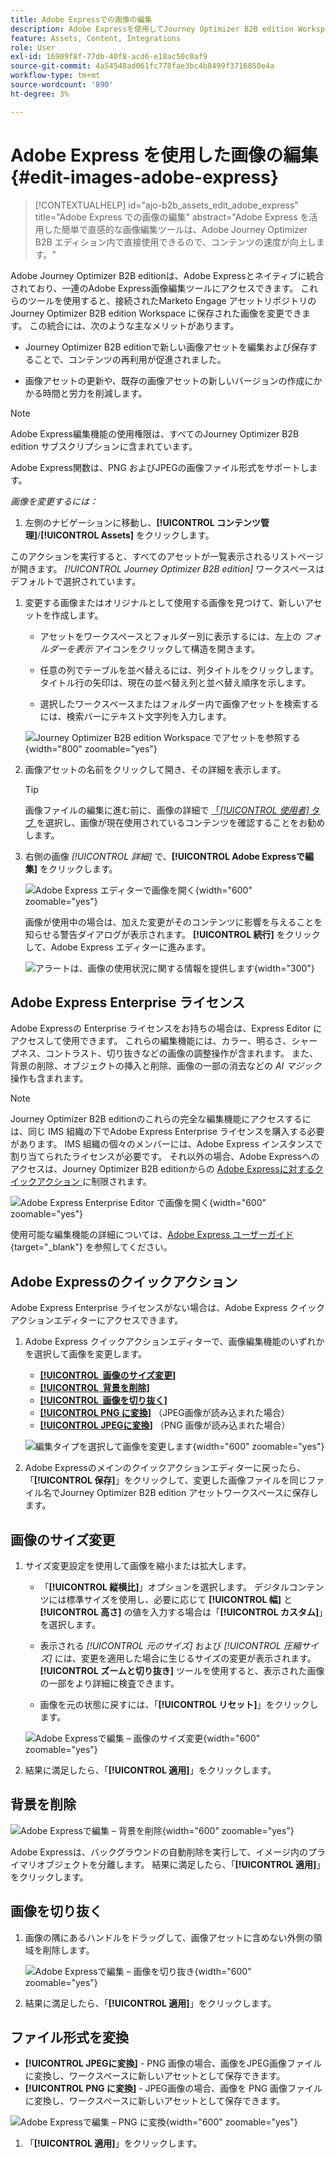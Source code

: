 ```yaml
---
title: Adobe Expressでの画像の編集
description: Adobe Expressを使用してJourney Optimizer B2B edition Workspace で画像を編集する方法を説明します。
feature: Assets, Content, Integrations
role: User
exl-id: 16909f8f-77db-40f8-acd6-e18ac50c0af9
source-git-commit: 4a54548ad061fc778fae3bc4b8499f3716850e4a
workflow-type: tm+mt
source-wordcount: '890'
ht-degree: 3%

---
```


# Adobe Express を使用した画像の編集 {#edit-images-adobe-express}

>[!CONTEXTUALHELP]
>id="ajo-b2b_assets_edit_adobe_express"
>title="Adobe Express での画像の編集"
>abstract="Adobe Express を活用した簡単で直感的な画像編集ツールは、Adobe Journey Optimizer B2B エディション内で直接使用できるので、コンテンツの速度が向上します。"

Adobe Journey Optimizer B2B editionは、Adobe Expressとネイティブに統合されており、一連のAdobe Express画像編集ツールにアクセスできます。 これらのツールを使用すると、接続されたMarketo Engage アセットリポジトリのJourney Optimizer B2B edition Workspace に保存された画像を変更できます。 この統合には、次のような主なメリットがあります。

* Journey Optimizer B2B editionで新しい画像アセットを編集および保存することで、コンテンツの再利用が促進されました。

* 画像アセットの更新や、既存の画像アセットの新しいバージョンの作成にかかる時間と労力を削減します。

>[!NOTE]
>
>Adobe Express編集機能の使用権限は、すべてのJourney Optimizer B2B edition サブスクリプションに含まれています。

Adobe Express関数は、PNG およびJPEGの画像ファイル形式をサポートします。

_画像を変更するには：_

1. 左側のナビゲーションに移動し、**[!UICONTROL コンテンツ管理]**/**[!UICONTROL Assets]** をクリックします。

このアクションを実行すると、すべてのアセットが一覧表示されるリストページが開きます。 _[!UICONTROL Journey Optimizer B2B edition]_ ワークスペースはデフォルトで選択されています。

1. 変更する画像またはオリジナルとして使用する画像を見つけて、新しいアセットを作成します。

   * アセットをワークスペースとフォルダー別に表示するには、左上の _フォルダーを表示_ アイコンをクリックして構造を開きます。

   * 任意の列でテーブルを並べ替えるには、列タイトルをクリックします。 タイトル行の矢印は、現在の並べ替え列と並べ替え順序を示します。

   * 選択したワークスペースまたはフォルダー内で画像アセットを検索するには、検索バーにテキスト文字列を入力します。

   ![Journey Optimizer B2B edition Workspace でアセットを参照する ](./assets/assets-native-workspace-filtered.png){width="800" zoomable="yes"}

1. 画像アセットの名前をクリックして開き、その詳細を表示します。

   >[!TIP]
   >
   >画像ファイルの編集に進む前に、画像の詳細で [ 「_[!UICONTROL 使用者]_ タブ ](./marketo-engage-design-studio.md#view-asset-used-by-references) を選択し、画像が現在使用されているコンテンツを確認することをお勧めします。

1. 右側の画像 _[!UICONTROL 詳細]_ で、**[!UICONTROL Adobe Expressで編集]** をクリックします。

   ![Adobe Express エディターで画像を開く ](./assets/assets-edit-adobe-express.png){width="600" zoomable="yes"}

   画像が使用中の場合は、加えた変更がそのコンテンツに影響を与えることを知らせる警告ダイアログが表示されます。 **[!UICONTROL 続行]** をクリックして、Adobe Express エディターに進みます。

   ![ アラートは、画像の使用状況に関する情報を提供します ](./assets/assets-edit-adobe-express-usage-alert.png){width="300"}

## Adobe Express Enterprise ライセンス

Adobe Expressの Enterprise ライセンスをお持ちの場合は、Express Editor にアクセスして使用できます。 これらの編集機能には、カラー、明るさ、シャープネス、コントラスト、切り抜きなどの画像の調整操作が含まれます。 また、背景の削除、オブジェクトの挿入と削除、画像の一部の消去などの _AI マジック_ 操作も含まれます。

>[!NOTE]
>
>Journey Optimizer B2B editionのこれらの完全な編集機能にアクセスするには、同じ IMS 組織の下でAdobe Express Enterprise ライセンスを購入する必要があります。 IMS 組織の個々のメンバーには、Adobe Express インスタンスで割り当てられたライセンスが必要です。 それ以外の場合、Adobe Expressへのアクセスは、Journey Optimizer B2B editionからの [Adobe Expressに対するクイックアクション ](#quick-actions-in-adobe-express) に制限されます。

![Adobe Express Enterprise Editor で画像を開く ](./assets/assets-edit-adobe-express-enterprise-editor.png){width="600" zoomable="yes"}

使用可能な編集機能の詳細については、[Adobe Express ユーザーガイド ](https://helpx.adobe.com/jp/express/user-guide.html){target="_blank"} を参照してください。

## Adobe Expressのクイックアクション

Adobe Express Enterprise ライセンスがない場合は、Adobe Express クイックアクションエディターにアクセスできます。

1. Adobe Express クイックアクションエディターで、画像編集機能のいずれかを選択して画像を変更します。

   * [**[!UICONTROL &#x200B; 画像のサイズ変更 &#x200B;]**](#resize-image)
   * [**[!UICONTROL &#x200B; 背景を削除 &#x200B;]**](#remove-background)
   * [**[!UICONTROL &#x200B; 画像を切り抜く &#x200B;]**](#crop-image)
   * [**[!UICONTROL PNG に変換 &#x200B;]**](#convert-file-format) （JPEG画像が読み込まれた場合）
   * [**[!UICONTROL JPEGに変換 &#x200B;]**](#convert-file-format) （PNG 画像が読み込まれた場合）

   ![ 編集タイプを選択して画像を変更します ](./assets/assets-edit-adobe-express-left-menu.png){width="600" zoomable="yes"}

1. Adobe Expressのメインのクイックアクションエディターに戻ったら、「**[!UICONTROL 保存]**」をクリックして、変更した画像ファイルを同じファイル名でJourney Optimizer B2B edition アセットワークスペースに保存します。

## 画像のサイズ変更

1. サイズ変更設定を使用して画像を縮小または拡大します。

   * 「**[!UICONTROL 縦横比]**」オプションを選択します。 デジタルコンテンツには標準サイズを使用し、必要に応じて **[!UICONTROL 幅]** と **[!UICONTROL 高さ]** の値を入力する場合は「**[!UICONTROL カスタム]**」を選択します。

   * 表示される _[!UICONTROL 元のサイズ]_ および _[!UICONTROL 圧縮サイズ]_ には、変更を適用した場合に生じるサイズの変更が表示されます。 **[!UICONTROL ズームと切り抜き]** ツールを使用すると、表示された画像の一部をより詳細に検査できます。

   * 画像を元の状態に戻すには、「**[!UICONTROL リセット]**」をクリックします。

   ![Adobe Expressで編集 – 画像のサイズ変更 ](./assets/assets-edit-adobe-express-resize-image.png){width="600" zoomable="yes"}

1. 結果に満足したら、「**[!UICONTROL 適用]**」をクリックします。

## 背景を削除

![Adobe Expressで編集 – 背景を削除 ](./assets/assets-edit-adobe-express-remove-background.png){width="600" zoomable="yes"}

Adobe Expressは、バックグラウンドの自動削除を実行して、イメージ内のプライマリオブジェクトを分離します。 結果に満足したら、「**[!UICONTROL 適用]**」をクリックします。

## 画像を切り抜く

1. 画像の隅にあるハンドルをドラッグして、画像アセットに含めない外側の領域を削除します。

   ![Adobe Expressで編集 – 画像を切り抜き ](./assets/assets-edit-adobe-express-crop-image.png){width="600" zoomable="yes"}

1. 結果に満足したら、「**[!UICONTROL 適用]**」をクリックします。

## ファイル形式を変換

* **[!UICONTROL JPEGに変換]** - PNG 画像の場合、画像をJPEG画像ファイルに変換し、ワークスペースに新しいアセットとして保存できます。
* **[!UICONTROL PNG に変換]** - JPEG画像の場合、画像を PNG 画像ファイルに変換し、ワークスペースに新しいアセットとして保存できます。

![Adobe Expressで編集 – PNG に変換 ](./assets/assets-edit-adobe-express-convert-to-png.png){width="600" zoomable="yes"}

1. 「**[!UICONTROL 適用]**」をクリックします。
